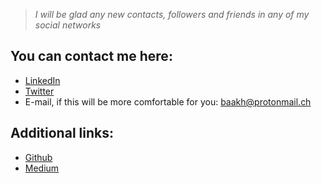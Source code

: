 >*I will be glad any new contacts, followers and friends in any of my social networks*

## You can **contact** me here:

- [LinkedIn](https://www.linkedin.com/in/baakhofficial/)
- [Twitter](https://twitter.com/BaakhOfficial)
- E-mail, if this will be more comfortable for you: baakh@protonmail.ch

## Additional links:

- [Github](https://github.com/BaakhOfficial)
- [Medium](https://medium.com/@baakhofficial)